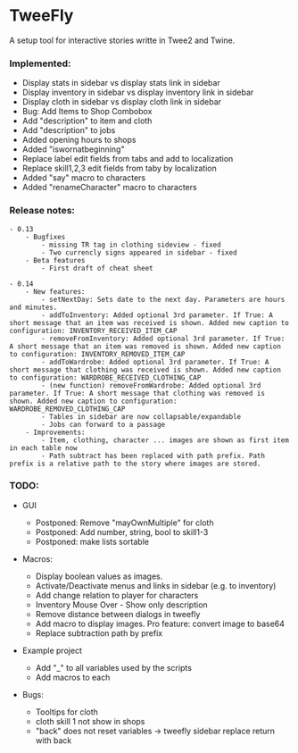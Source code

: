 # TweeFly
A setup tool for interactive stories writte in Twee2 and Twine.

### Implemented:
- Display stats in sidebar vs display stats link in sidebar
- Display inventory in sidebar vs display inventory link in sidebar
- Display cloth in sidebar vs display cloth link in sidebar
- Bug: Add Items to Shop Combobox
- Add "description" to item and cloth
- Add "description" to jobs
- Added opening hours to shops
- Added "iswornatbeginning"
- Replace label edit fields from tabs and add to localization
- Replace skill1,2,3 edit fields from taby by localization
- Added "say" macro to characters
- Added "renameCharacter" macro to characters

### Release notes:
	- 0.13
		- Bugfixes
			- missing TR tag in clothing sideview - fixed
			- Two currencly signs appeared in sidebar - fixed
		- Beta features
			- First draft of cheat sheet

	- 0.14
		- New features:
			- setNextDay: Sets date to the next day. Parameters are hours and minutes.
			- addToInventory: Added optional 3rd parameter. If True: A short message that an item was received is shown. Added new caption to configuration: INVENTORY_RECEIVED_ITEM_CAP
			- removeFromInventory: Added optional 3rd parameter. If True: A short message that an item was removed is shown. Added new caption to configuration: INVENTORY_REMOVED_ITEM_CAP
			- addToWardrobe: Added optional 3rd parameter. If True: A short message that clothing was received is shown. Added new caption to configuration: WARDROBE_RECEIVED_CLOTHING_CAP
			- (new function) removeFromWardrobe: Added optional 3rd parameter. If True: A short message that clothing was removed is shown. Added new caption to configuration: WARDROBE_REMOVED_CLOTHING_CAP
			- Tables in sidebar are now collapsable/expandable
			- Jobs can forward to a passage
		- Improvements:
			- Item, clothing, character ... images are shown as first item in each table now
			- Path subtract has been replaced with path prefix. Path prefix is a relative path to the story where images are stored.
### TODO:
- GUI
	- Postponed: Remove "mayOwnMultiple" for cloth
	- Postponed: Add number, string, bool to skill1-3
	- Postponed: make lists sortable
	
- Macros:
	- Display boolean values as images.
	- Activate/Deactivate menus and links in sidebar (e.g. to inventory)
	- Add change relation to player for characters
	- Inventory Mouse Over - Show only description
	- Remove distance between dialogs in tweefly	
	- Add macro to display images. Pro feature: convert image to base64
	- Replace subtraction path by prefix
	
- Example project
	- Add "_" to all variables used by the scripts
	- Add macros to each
	
- Bugs:
	- Tooltips for cloth
	- cloth skill 1 not show in shops
	- "back" does not reset variables -> tweefly sidebar replace return with back
